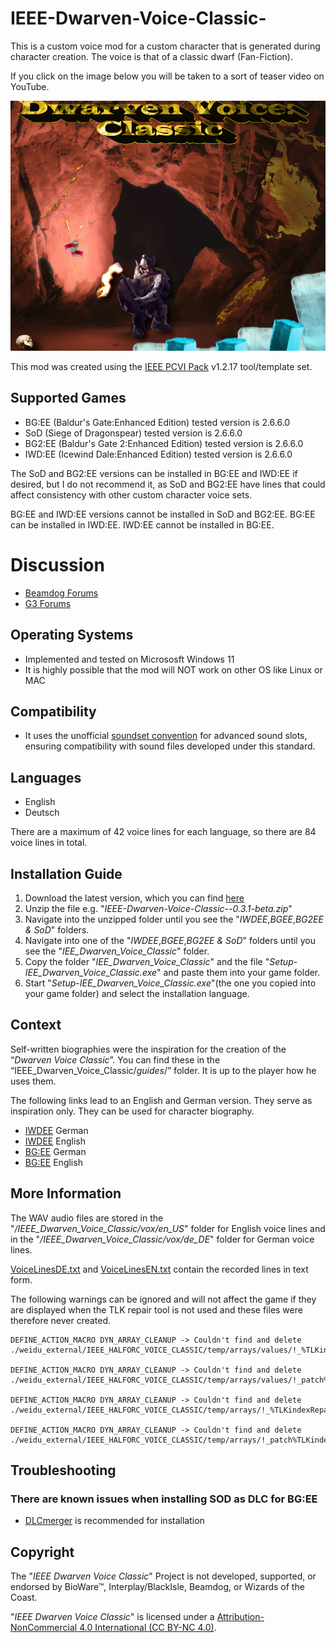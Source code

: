 # IEEE-Dwarven-Voice-Classic-

This is a custom voice mod for a custom character that is generated during character creation. The voice is that of a classic dwarf (Fan-Fiction).

If you click on the image below you will be taken to a sort of teaser video on YouTube.

[![YouTube](https://github.com/Incrementis/Infinity-Engine-Modding-Wiki-Content-/blob/main/Dwarven%20Voice%20Classic/Images/CaveAndDwarf.png)](https://www.youtube.com/watch?v=t1pVB-WKLhI)

This mod was created using the [IEEE PCVI Pack](https://github.com/Incrementis/IEEE-Player-Character-Voice-Installer-Pack-) v1.2.17 tool/template set.

## Supported Games

* BG:EE (Baldur's Gate:Enhanced Edition) tested version is 2.6.6.0
* SoD (Siege of Dragonspear) tested version is 2.6.6.0
* BG2:EE (Baldur's Gate 2:Enhanced Edition) tested version is 2.6.6.0
* IWD:EE (Icewind Dale:Enhanced Edition) tested version is 2.6.6.0

The SoD and BG2:EE versions can be installed in BG:EE and IWD:EE if desired, but I do not recommend it, as SoD and BG2:EE have lines that could affect consistency with other custom character voice sets.

BG:EE and IWD:EE versions cannot be installed in SoD and BG2:EE.
BG:EE can be installed in IWD:EE.
IWD:EE cannot be installed in BG:EE.

# Discussion
* [Beamdog Forums](https://forums.beamdog.com/discussion/88512/voice-mod-ieee-dwarven-voice-classic#latest)
* [G3 Forums](https://www.gibberlings3.net/forums/topic/38284-voice-mod-ieee-dwarven-voice-classic/)

## Operating Systems

* Implemented and tested on Micrososft Windows 11
* It is highly possible that the mod will NOT work on other OS like Linux or MAC


## Compatibility

* It uses the unofficial [soundset convention](https://www.gibberlings3.net/forums/topic/34560-adding-soundsets-to-the-ees-using-the-ee-soundset-tool/) for advanced sound slots, ensuring compatibility with sound files developed under this standard.


## Languages

* English
* Deutsch

There are a maximum of 42 voice lines for each language, so there are 84 voice lines in total.

## Installation Guide

1. Download the latest version, which you can find [here](https://github.com/Incrementis/IEEE-Dwarven-Voice-Classic-/releases)
2. Unzip the file e.g. "*IEEE-Dwarven-Voice-Classic--0.3.1-beta.zip*"
3. Navigate into the unzipped folder until you see the "*IWDEE*,*BGEE*,*BG2EE & SoD*" folders.
4. Navigate into one of the "*IWDEE*,*BGEE*,*BG2EE & SoD*" folders until you see the "*IEE_Dwarven_Voice_Classic*" folder.
5. Copy the folder "*IEE_Dwarven_Voice_Classic*" and the file "*Setup-IEE_Dwarven_Voice_Classic.exe*" and paste them into your game folder.
6. Start "*Setup-IEE_Dwarven_Voice_Classic.exe*"(the one you copied into your game folder) and select the installation language.


## Context

Self-written biographies were the inspiration for the creation of the “*Dwarven Voice Classic*”.
You can find these in the “IEEE_Dwarven_Voice_Classic/*guides*/” folder.
It is up to the player how he uses them.

The following links lead to an English and German version.
They serve as inspiration only. They can be used for character biography.

* [IWDEE](https://github.com/Incrementis/IEEE-Dwarven-Voice-Classic-/blob/main/IWDEE/IEEE_Dwarven_Voice_Classic/guides/bio_suggestionDE.txt) German
* [IWDEE](https://github.com/Incrementis/IEEE-Dwarven-Voice-Classic-/blob/main/IWDEE/IEEE_Dwarven_Voice_Classic/guides/bio_suggestionEN.txt) English
* [BG:EE](https://github.com/Incrementis/IEEE-Dwarven-Voice-Classic-/blob/main/BG2EE%20%26%20SoD/IEEE_Dwarven_Voice_Classic/guides/bio_suggestionDE.txt) German
* [BG:EE](https://github.com/Incrementis/IEEE-Dwarven-Voice-Classic-/blob/main/BG2EE%20%26%20SoD/IEEE_Dwarven_Voice_Classic/guides/bio_suggestionEN.txt) English


## More Information

The WAV audio files are stored in the "*/IEEE_Dwarven_Voice_Classic/vox/en_US*" folder for English voice lines and in the "*/IEEE_Dwarven_Voice_Classic/vox/de_DE*" folder for German voice lines.

[VoiceLinesDE.txt](https://github.com/Incrementis/IEEE-Dwarven-Voice-Classic-/blob/main/VoiceLinesDE.txt) and [VoiceLinesEN.txt](https://github.com/Incrementis/IEEE-Dwarven-Voice-Classic-/blob/main/VoiceLinesEN.txt) contain the recorded lines in text form.

The following warnings can be ignored and will not affect the game if they are displayed when the TLK repair tool is not used and these files were therefore never created.
```
DEFINE_ACTION_MACRO DYN_ARRAY_CLEANUP -> Couldn't find and delete ./weidu_external/IEEE_HALFORC_VOICE_CLASSIC/temp/arrays/values/!_%TLKindexRepairArray%Buffer.tph!

DEFINE_ACTION_MACRO DYN_ARRAY_CLEANUP -> Couldn't find and delete ./weidu_external/IEEE_HALFORC_VOICE_CLASSIC/temp/arrays/values/!_patch%TLKindexRepairArray%Buffer.tph!

DEFINE_ACTION_MACRO DYN_ARRAY_CLEANUP -> Couldn't find and delete ./weidu_external/IEEE_HALFORC_VOICE_CLASSIC/temp/arrays/!_%TLKindexRepairArray%.tph!

DEFINE_ACTION_MACRO DYN_ARRAY_CLEANUP -> Couldn't find and delete ./weidu_external/IEEE_HALFORC_VOICE_CLASSIC/temp/arrays/!_patch%TLKindexRepairArray%.tph!
```

## Troubleshooting
### There are known issues when installing SOD as DLC for BG:EE
* [DLCmerger](https://github.com/Argent77/A7-DlcMerger/releases) is recommended for installation


## Copyright

The "*IEEE Dwarven Voice Classic*" Project is not developed, supported, or endorsed by BioWare™, Interplay/BlackIsle, Beamdog, or Wizards of the Coast.

"*IEEE Dwarven Voice Classic*" is licensed under a [Attribution-NonCommercial 4.0 International (CC BY-NC 4.0)](https://creativecommons.org/licenses/by-nc/4.0/).